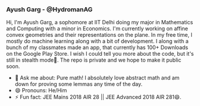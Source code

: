 ### Ayush Garg - @HydromanAG


Hi, I'm Ayush Garg, a sophomore at IIT Delhi doing my major in Mathematics and Computing with a minor in Economics. I'm currently working on affine convex geometries and their representations on the plane. In my free time, I mostly do machine learning along with a bit of development. I along with a bunch of my classmates made an app, that currently has 100+ Downloads on the Google Play Store. I wish I could tell you more about the code, but it's still in stealth mode🤔. 
The repo is private and we hope to make it public soon.

- 💬 Ask me about: Pure math! I absolutely love abstract math and am down for proving some lemmas any time of the day.
- 😄 Pronouns: He/Him
- ⚡ Fun fact: JEE Mains 2018 AIR 28 || JEE Advanced 2018 AIR 281😄.
